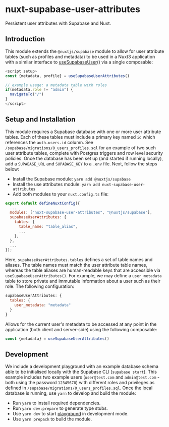 # nuxt-supabase-user-attributes

<!-- [![Npm package version](https://badgen.net/npm/v/nuxt-editorjs)](https://npmjs.com/package/nuxt-editorjs)
[![Npm package total downloads](https://badgen.net/npm/dt/nuxt-editorjs)](https://npmjs.com/package/nuxt-editorjs)
[![MIT license](https://img.shields.io/badge/License-MIT-blue.svg)](https://lbesson.mit-license.org/) -->

Persistent user attributes with Supabase and Nuxt.

## Introduction

This module extends the `@nuxtjs/supabase` module to allow for user attribute tables (such as profiles and metadata) to be used in a Nuxt3 application with a similar interface to [useSupabaseUser()](https://supabase.nuxtjs.org/usage/composables#usesupabaseuser) via a single composable:

```javascript
<script setup>
const {metadata, profile} = useSupabaseUserAttributes()

// example usage: a metadata table with roles
if(metadata.role != "admin") {
  navigateTo("/")
}
</script>
```

## Setup and Installation

This module requires a Supabase database with one or more user attribute tables. Each of these tables must include a primary key named `id` which references the `auth.users.id` column. See `/supabase/migrations/0_users_profiles.sql` for an example of two such user attribute tables, complete with Postgres triggers and row level security policies. Once the database has been set up (and started if running locally), add a `SUPABASE_URL` and `SUPABASE_KEY` to a `.env` file. Next, follow the steps below:

- Install the Supabase module:  `yarn add @nuxtjs/supabase`
- Install the use attributes module:  `yarn add nuxt-supabase-user-attributes`
- Add both modules to your `nuxt.config.ts` file:

```javascript
export default defineNuxtConfig({
  ...
  modules: ["nuxt-supabase-user-attributes", "@nuxtjs/supabase"],
  supabaseUserAttributes: {
    tables: {
      table_name: "table_alias",
      ...
    },
  },
  ...
});
```

Here, `supabaseUserAttributes.tables` defines a set of table names and aliases. The table names must match the user attribute table names, whereas the table aliases are human-readable keys that are accessible via `useSupabaseUserAttributes()`. For example, we may define a `user_metadata` table to store private and immutable information about a user such as their role. The following configuration:

```javascript
supabaseUserAttributes: {
  tables: {
    user_metadata: "metadata"
  }
}
```

Allows for the current user's metadata to be accessed at any point in the application (both client and server-side) using the following composable:

```javascript
const {metadata} = useSupabaseUserAttributes()
```

## Development

We include a development playground with an example database schema able to be initialised locally with the Supabase CLI (`supabase start`). This example includes two example users (`user@test.com` and `admin@test.com` - both using the password `12345678`) with different roles and privileges as defined in `/supabase/migrations/0_users_profiles.sql`. Once the local database is running, use `yarn` to develop and build the module:

- Run `yarn` to install required dependencies.
- Run `yarn dev:prepare` to generate type stubs.
- Use `yarn dev` to start [playground](./playground) in development mode.
- Use `yarn prepack` to build the module.

